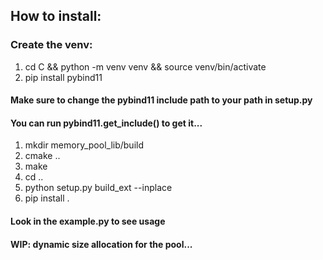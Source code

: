 ## How to install: 

### Create the venv:
1. cd C && python -m venv venv && source venv/bin/activate
2. pip install pybind11

#### Make sure to change the pybind11 include path to your path in setup.py
#### You can run pybind11.get_include() to get it...
1. mkdir memory_pool_lib/build
2. cmake ..
3. make
4. cd ..
5. python setup.py build_ext --inplace
6. pip install .

#### Look in the example.py to see usage

#### WIP: dynamic size allocation for the pool...